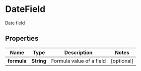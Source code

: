 

# DateField

Date field
## Properties

Name | Type | Description | Notes
------------ | ------------- | ------------- | -------------
**formula** | **String** | Formula value of a field |  [optional]



